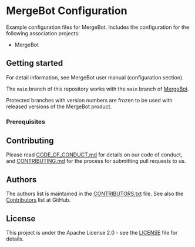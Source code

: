 # MergeBot Configuration
Example configuration files for MergeBot.
Includes the configuration for the following association projects:

* MergeBot

## Getting started

For detail information, see MergeBot user manual (configuration section).

The `main` branch of this repository works with the `main` branch of [MergeBot](https://github.com/allianz/MergeBot).

Protected branches with version numbers are frozen to be used with released versions of the MergeBot product.

### Prerequisites

## Contributing

Please read [CODE_OF_CONDUCT.md](CODE_OF_CONDUCT.md) for details on our code of conduct, and [CONTRIBUTING.md](CONTRIBUTING.md) for the process for submitting pull requests to us.

## Authors

The authors list is maintained in the [CONTRIBUTORS.txt](CONTRIBUTORS.txt) file.
See also the [Contributors](https://github.com/allianz/MergeBot_Config/graphs/contributors) list at GitHub.

## License

This project is under the Apache License 2.0 - see the [LICENSE](LICENSE) file for details.  
